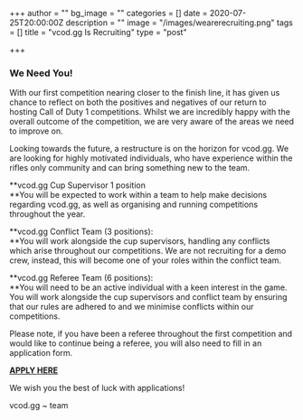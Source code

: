 +++
author = ""
bg_image = ""
categories = []
date = 2020-07-25T20:00:00Z
description = ""
image = "/images/wearerecruiting.png"
tags = []
title = "vcod.gg Is Recruiting"
type = "post"

+++
### **We Need You!**

With our first competition nearing closer to the finish line, it has given us chance to reflect on both the positives and negatives of our return to hosting Call of Duty 1 competitions. Whilst we are incredibly happy with the overall outcome of the competition, we are very aware of the areas we need to improve on.

Looking towards the future, a restructure is on the horizon for vcod.gg. We are looking for highly motivated individuals, who have experience within the rifles only community and can bring something new to the team. 

**vcod.gg Cup Supervisor 1 position  
**You will be expected to work within a team to help make decisions regarding vcod.gg, as well as organising and running competitions throughout the year.

**vcod.gg Conflict Team (3 positions):  
**You will work alongside the cup supervisors, handling any conflicts which arise throughout our competitions. We are not recruiting for a demo crew, instead, this will become one of your roles within the conflict team.

**vcod.gg Referee Team (6 positions):  
**You will need to be an active individual with a keen interest in the game. You will work alongside the cup supervisors and conflict team by ensuring that our rules are adhered to and we minimise conflicts within our competitions. 

Please note, if you have been a referee throughout the first competition and would like to continue being a referee, you will also need to fill in an application form.

[**APPLY HERE**](https://docs.google.com/forms/d/1kaVweZn2HIYsb4KkiJjvftmMxw2unjGU7ym5jeWnOnA/viewform?edit_requested=true)

We wish you the best of luck with applications!

vcod.gg \~ team